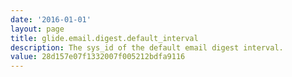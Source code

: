 ```yaml
---
date: '2016-01-01'
layout: page
title: glide.email.digest.default_interval
description: The sys_id of the default email digest interval. 
value: 28d157e07f1332007f005212bdfa9116 
---
```

